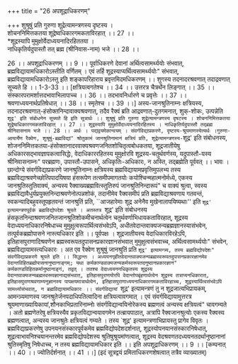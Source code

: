 +++
title = "26 अपशूद्राधिकरणम्"

+++
शुश्रूषुं प्रति गुरुणा शूद्रेत्यामन्त्रणस्य दृष्टस्य ।  
शोचननिमित्तकतया शूद्रेष्वधिकारगमकताविरहात् ।। 27 ।।  
*शूद्रस्यापि मुमुक्षोर्वेदाध्ययनादिरहिततया ।  
नाधिकृतिर्यदुपास्तौ तत् ब्रह्म (श्रीनिवास-नाम) भजे ।। 28 ।।  
  
26 ।। अपशूद्राधिकरणम् ।। 9 ।। पूर्वाधिकरणे देवानां अर्थित्वसामर्थ्ययोः संभवात्, ब्रह्मविद्यायामधिकारोऽस्तीति वर्णितम् । एवं तर्हि शूद्रस्याप्यर्थित्वसामर्थ्ययोः" संभवात्, ब्रह्मविद्यायामधिकारोऽस्तु इति शङ्कापरिहाराय ब्रवृत्तमिदमधिकरणम् ।। शुगस्य तदनादरश्रवणात् तदाद्रवणात् सूच्यते हि ।। 1-3-33 ।। [क्षत्रियत्वगतेश्च ।। 34 ।। उत्तरत्र चैत्रर्थेन लिङ्गात् ।। 35 ।। संस्कारपरामर्शात्तदभावाभिलापाच्च ।। 36 ।। तदभावनिर्धारणे च प्रवृत्तेः ।। 37 ।। श्रवणाध्ययनार्थप्रतिषेधात् ।। 38 ।। स्मृतेश्च ।। 39 ।।] अस्य-जानश्रुतिनाम्नः क्षत्रियस्य, तदनादरश्रवणात्-हंसोक्तनिन्दावाक्यश्रवणात्, तदैव रैक्वं ब्रति आद्रवणात्-दुतगमनात्, शुक्-शोकः, उत्पन्नेति `शूद्र' इति संबोधनेन सूच्यते हि इति सूत्रार्थः ।। शुश्रूषुं प्रति गुरुणा शूद्रेत्यामन्त्रणस्य दृषटस्य । शोचननिमित्तकतया शूद्रेष्वधिकारगमकताविरहात् ।। 27 ।। शूद्रस्यापि मुमुक्षोर्वेदाध्ययनादिरहितस्य । नाधिकृतिर्यदुपास्तौ तद्ब्रह्म श्रीनिवासनाम भजे ।। 28 ।। अर्थः । पद्यद्वयमेकान्वयम् । संवर्गविद्याप्रकरणे, दृष्टस्य-श्रूयमाणस्येत्यर्थः ।गुरुणा-आयार्येण रैक्वेण, शुश्रूषुं-ब्रह्मविद्यां" श्रोतुकामं जानश्रुतिनामानं क्षत्रियं प्रति, शूद्रेत्यामन्त्रणस्य-`शूद्र' इति संबोधनस्य, शोजननिमित्तकतया-हंसोक्तानादरवाक्यश्रवणजनितशोचितृत्वबोधकतया, शूद्रजातीयेषु अधिकारसद्भावज्ञापकत्वासिद्धेः, वेदाधिकाररहितस्य मुमुक्षोरवि शूद्रस्य-चतुर्थवर्णस्य, यदुपास्तौ-यस्य श्रीनिवासनाम्नः" परब्रह्मणः, उपास्तौ-उपासने, अधिकृतिः-अधिकारः, न अस्ति, तद्ब्रह्मेति पूर्ववत् ।। भावः । छान्दोग्ये संवर्गविद्याप्रकरणे जानश्रुतिनाम्नः क्षत्रियस्य ब्रह्मविद्यायामप्रवृत्तिमुपलभ्य तस्य ब्रह्मविद्याश्रवणेच्छोत्पिपादयिषया हंसरूपेण तत्समीपमागतयोः कयोश्चिन्महात्मनोर्मध्ये, एकस्य जानश्रुतिस्तुतिवाक्यं, अन्यस्य रैक्वाख्यब्रह्मवित्स्तुतिरुपं जानश्रुतिनिन्दारूपं" च वाक्यं श्रुत्वा, स्वस्य ब्रह्मविद्यावैधुर्यप्रयुक्तनिन्दाश्रवणेनोत्पन्नशोकं, तदानीमेव रैक्वसमीपं प्रति ब्रह्मविद्याश्रवणाय गतवन्तं, स्वकन्यादिबहुवस्तूपहृतवन्तं जानश्रुतिं प्रति, ``आजहारेमाः शूद्र अनेनैव मुखेनालापयिष्यथाः'' इति `शूद्र' इत्यामन्त्रणपूर्वकं ब्रह्मविद्योपदेशः श्रूयते । अतस्तत्र `शूद्र' इति संबोधनस्य हंसकृतनिन्दाश्रवणजनितजानश्रुतिशोकमीचनार्थत्वेन चतुर्थवर्णाभिधायकताविरहात्, शूद्रस्य वेदाध्ययनाधिकारनिषेधाच्च मुमुक्षुत्वरूपार्थित्वसंभवेऽपि, अधीतवेदान्तवाक्यजन्यब्रह्मज्ञानस्यासंभवेन, तत्पूर्वकब्रह्मोपासने नास्त्यधिकार इति ।। पूर्वपक्षः । शूद्रजातीयस्य वेदाधिकारविरहेऽपि, इतिहासपुराणादिश्रवणेन ब्रह्मस्वरूपतदुपासनप्रकारज्ञानसंभवात् मुमुक्षुत्वसंभवाच्च, अर्थित्वसामर्थ्ययोः" संभवेन, ब्रह्मविद्यायामस्त्यधिकारः । अत एव रैक्वेण शुश्रूषुं जानश्रुतिं प्रति `शूद्र' इत्यामन्त्र्य, तस्य ब्रह्मविद्योपदेशः" संवर्गविद्याप्रकरणे श्रूयते इति ।। सिद्धान्तः । अध्ययनगृहीतवेदान्तवाक्यजन्यब्रह्मस्वरूपतदुपासनप्रकारज्ञानमेव वेदान्तविहितब्रह्मोपासनानुष्ठानाङ्गम्; यथा कर्मकाण्डवाक्यजन्यकर्मस्वरूपतदनुष्ठानप्रकारज्ञानं" कर्मकाण्डविहितकर्मानुष्ठानाङ्गं, तद्वत् । ततश्च वेदाध्ययननधिकृतस्य शूद्रस्य वेदान्तवाक्यजन्यब्रह्मस्वरूपज्ञानाद्यसंभवात्, इतिहासपुराणयोरपि वेदान्तोपबृंहणार्थत्वेन शूद्रस्य तत्राप्यनधिकारात्, इतिहासपुराणश्रवणाम्यनुज्ञानस्य पापक्षयमात्रार्थत्वेन, इतिहासपुराणाध्ययनाधिकारगमकताविरहाच्च, शूद्रस्यार्थित्वसंभवेऽपि सामर्थ्यासंभवात्, न ब्रह्मविद्यायामधिकारः ।। संवर्गविद्यायां `शूद्र' इत्यामन्त्रणं तु न शूद्रजात्यभिप्रायकम्, आमन्ञ्यमाणस्य जानश्रुतेर्जनपदाधिपतित्वादिना क्षत्रियत्वावगमात् । एवं संवर्गविद्यायामुत्तरत्र श्रूयमाणाख्यायिकायां,शौनकाभिप्रतारिनाम्नोः संवर्गविद्यान्वयिनोरेकस्य ब्रह्मणत्वं अन्यस्य क्षत्रियत्वं" चावगम्यते । अतो ब्रह्मणेतरेषु क्षत्रियस्यैव प्रकृतविद्यान्वयावगमेन तत्ब्रायपाठात्, अत्रापि रैक्वजानश्रुत्योः एकस्य रैक्वस्य ब्रह्मणत्वात्, अन्यस्य जानश्रुतेः क्षत्रियत्वं गम्यते । तस्य `शूद्र' इत्यामन्त्रणाभिप्रायस्तु प्रागेव विवृतः । ब्रह्मविद्याप्रकरणेषु उपनयनसंस्कारपूर्वकमेव ब्रह्मविद्योपदेशदर्शनात्, शूद्रस्योपनयानसंस्कारनिषेधात्, शूद्रत्वाभावनिश्चयानन्तरमेव ब्रह्मविद्योपदेशस्य श्रुतिषुश्रूयमांणत्वात्, शूद्रस्य वेदश्रवणतदध्ययनतदर्थानुष्ठानानां श्रुतिस्मृतिषु निषेधाच्च, न तस्य ब्रह्मविद्यायामधिकार इति ।। इति अपशूद्राधिकरणम् ।। 9 ।। [कम्पनात् ।। 40 ।। ज्योतिर्दर्शनात् ।। 41 ।।] (इदं सूत्रद्वयं प्रमिताधिकरणशेषत्वात् तत्रैव व्याख्यातम्)